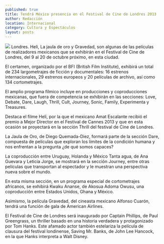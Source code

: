 ```yaml
---
published: true
title: Tendrá México presencia en el Festival de Cine de Londres 2013
author: Redacción
location: Internacional
category: Cultura y Espectáculos
layout: posts
---
```


![](http://i.imgur.com/S8ExtUWm.jpg)
Londres. Heli, La jaula de oro y Gravedad, son algunas de las películas de realizadores mexicanos que se exhibirán en el Festival de Cine de Londres, del 9 al 20 de octubre próximo, en esta ciudad.

El certamen, organizado por el BFI (British Film Institute), exhibirá un total de 234 largometrajes de ficción y documentales: 16 estrenos internacionales, 29 estrenos europeos y 20 películas de archivo, así como 134 cortometrajes.

El amplio programa fílmico incluye en producciones y coproducciones mexicanas, que fuera de competencia se exhibirán en las secciones: Love, Debate, Dare, Laugh, Thrill, Cult, Journey, Sonic, Family, Experimenta y Treasures.

Destaca el filme Heli, por la que el mexicano Amat Escalante recibió el premio a Mejor Director en el Festival de Cannes 2013 y que en esta ocasión se proyectará en la sección Thrill del festival de Cine de Londres.

La Jaula de Oro, de Diego Quemada-Diez, formará parte de la sección Dare, compuesta de películas que exploran los límites de la condición humana y nos enfrentan a la pregunta ¿de qué somos capaces?

La coproducción entre Uruguay, Holanda y México Tanta agua, de Ana Guevara y Leticia Jorge, se mostrará en la sección Journey, entre otras películas que transportan al espectador y le muestran una perspectiva nueva sobre el mundo.

En esta misma sección, en un programa especial de cortometrajes africanos, se exhibirá Kwaku Ananse, de Akosua Adoma Owusu, una coproducción entre Estados Unidos, Ghana y México.

Asimismo, la película Gravedad, del cineasta mexicano Alfonso Cuarón, tendrá una función de gala de American Airlines.

El Festival de Cine de Londres será inaugurado por Captain Phillips, de Paul Greengrass, un thriller basado en una historia verdadera y protagonizado por Tom Hanks. Este afamado actor también estelariza la película de clausura del festival londinense, Saving Mr. Banks, de John Lee Hancock, en la que Hanks interpreta a Walt Disney.
